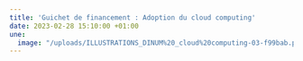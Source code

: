 ```yaml
---
title: 'Guichet de financement : Adoption du cloud computing'
date: 2023-02-28 15:10:00 +01:00
une:
  image: "/uploads/ILLUSTRATIONS_DINUM%20_cloud%20computing-03-f99bab.png"
---
```


